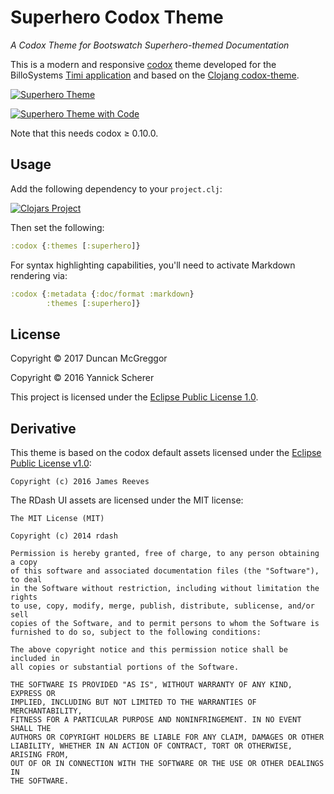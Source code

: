 # Superhero Codox Theme

*A Codox Theme for Bootswatch Superhero-themed Documentation*

This is a modern and responsive [codox][codox] theme developed for the BilloSystems [Timi application]() and based on the
[Clojang codox-theme](https://github.com/clojang/codox-theme/).


[![Superhero Theme](https://raw.githubusercontent.com/billosys/superhero-codox-theme/master/screenshots/screen-1-thumb.png)](https://raw.githubusercontent.com/billosys/superhero-codox-theme/master/screenshots/screen-1.png)

[![Superhero Theme with Code](https://raw.githubusercontent.com/billosys/superhero-codox-theme/master/screenshots/screen-2-thumb.png)](https://raw.githubusercontent.com/billosys/superhero-codox-theme/master/screenshots/screen-2.png)

Note that this needs codox ≥ 0.10.0.

[codox]: https://github.com/weavejester/codox


## Usage

Add the following dependency to your `project.clj`:

[![Clojars Project](https://img.shields.io/clojars/v/billosys/superhero-codox-theme.svg)](https://clojars.org/billosys/superhero-codox-theme)

Then set the following:

```clojure
:codox {:themes [:superhero]}
```

For syntax highlighting capabilities, you'll need to activate Markdown rendering
via:

```clojure
:codox {:metadata {:doc/format :markdown}
        :themes [:superhero]}
```


## License

Copyright &copy; 2017 Duncan McGreggor

Copyright &copy; 2016 Yannick Scherer

This project is licensed under the [Eclipse Public License 1.0][license].

[license]: https://www.eclipse.org/legal/epl-v10.html

## Derivative

This theme is based on the codox default assets licensed under the
[Eclipse Public License v1.0][epl]:

```
Copyright (c) 2016 James Reeves
```

[epl]: http://www.eclipse.org/legal/epl-v10.html

The RDash UI assets are licensed under the MIT license:

```
The MIT License (MIT)

Copyright (c) 2014 rdash

Permission is hereby granted, free of charge, to any person obtaining a copy
of this software and associated documentation files (the "Software"), to deal
in the Software without restriction, including without limitation the rights
to use, copy, modify, merge, publish, distribute, sublicense, and/or sell
copies of the Software, and to permit persons to whom the Software is
furnished to do so, subject to the following conditions:

The above copyright notice and this permission notice shall be included in
all copies or substantial portions of the Software.

THE SOFTWARE IS PROVIDED "AS IS", WITHOUT WARRANTY OF ANY KIND, EXPRESS OR
IMPLIED, INCLUDING BUT NOT LIMITED TO THE WARRANTIES OF MERCHANTABILITY,
FITNESS FOR A PARTICULAR PURPOSE AND NONINFRINGEMENT. IN NO EVENT SHALL THE
AUTHORS OR COPYRIGHT HOLDERS BE LIABLE FOR ANY CLAIM, DAMAGES OR OTHER
LIABILITY, WHETHER IN AN ACTION OF CONTRACT, TORT OR OTHERWISE, ARISING FROM,
OUT OF OR IN CONNECTION WITH THE SOFTWARE OR THE USE OR OTHER DEALINGS IN
THE SOFTWARE.
```
